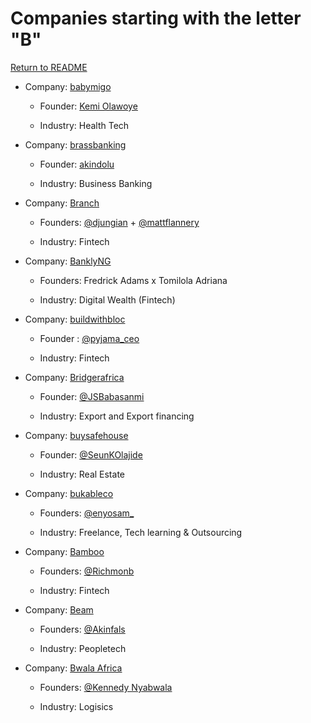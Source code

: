# Companies starting with the letter "B"

[Return to README](../README.md)

- Company: [babymigo](https://babymigo.com/)

  - Founder: [Kemi Olawoye](https://twitter.com/Kemi_olawoye)

  - Industry: Health Tech

- Company: [brassbanking](https://www.trybrass.com/)

  - Founder: [akindolu](https://twitter.com/akindolu)

  - Industry: Business Banking

- Company: [Branch](https://branch.com.ng/) 
  
   - Founders: [@djungian](https://twitter.com/djungian) + [@mattflannery](https://twitter.com/mattflannery) 
    
   - Industry: Fintech

- Company: [BanklyNG](https://www.bankly.ng/)

  - Founders: Fredrick Adams x Tomilola Adriana

  - Industry: Digital Wealth (Fintech)

- Company: [buildwithbloc](https://www.blochq.io/)

  - Founder : [@pyjama_ceo](https://twitter.com/pyjama_ceo)

  - Industry: Fintech

- Company: [Bridgerafrica](http://app.bridger.africa/)

  - Founder: [@JSBabasanmi](https://twitter.com/JSBabasanmi)

  - Industry: Export and Export financing

- Company: [buysafehouse](https://www.buysafehouse.com/)

  - Founder: [@SeunKOlajide](https://twitter.com/SeunKOlajide)

  - Industry: Real Estate

- Company: [bukableco](https://www.bukable.co/)

  - Founders: [@enyosam_](https://twitter.com/enyosam_)

  - Industry: Freelance, Tech learning & Outsourcing
 
- Company: [Bamboo](https://investbamboo.com)

  - Founders: [@Richmonb](https://twitter.com/eRichmonb)

  - Industry: Fintech
 
- Company: [Beam](https://www.peoplebeam.co/)

  - Founders: [@Akinfals](https://twitter.com/Akinfals)

  - Industry: Peopletech

- Company: [Bwala Africa](https://bwala.africa/)

  - Founders: [@Kennedy Nyabwala](https://twitter.com/kennedynyabwala)

  - Industry: Logisics

